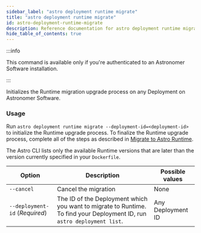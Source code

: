 ```yaml
---
sidebar_label: "astro deployment runtime migrate"
title: "astro deployment runtime migrate"
id: astro-deployment-runtime-migrate
description: Reference documentation for astro deployment runtime migrate.
hide_table_of_contents: true
---
```


:::info 

This command is available only if you're authenticated to an Astronomer Software installation. 

:::

Initializes the Runtime migration upgrade process on any Deployment on Astronomer Software.

### Usage

Run `astro deployment runtime migrate --deployment-id=<deployment-id>` to initialize the Runtime upgrade process. To finalize the Runtime upgrade process, complete all of the steps as described in [Migrate to Astro Runtime](https://docs.astronomer.io/software/migrate-to-runtime).

The Astro CLI lists only the available Runtime versions that are later than the version currently specified in your `Dockerfile`.

| Option                        | Description                                                                                                                    | Possible values
| --------------------------- | ---------- | ------------------------------------------------------------------------------------------------------------------------ |
| `--cancel` | Cancel the migration                                                                | None | 
| `--deployment-id` (_Required_)           | The ID of the Deployment which you want to migrate to Runtime. To find your Deployment ID, run `astro deployment list`.     | Any Deployment ID |
